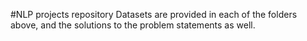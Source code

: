 #NLP projects repository
Datasets are provided in each of the folders above, and the solutions to the problem statements as well.
